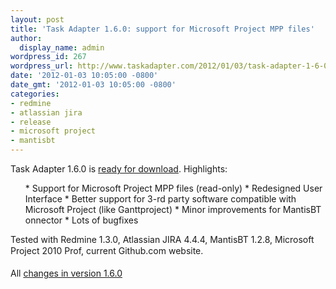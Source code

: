 ```yaml
---
layout: post
title: 'Task Adapter 1.6.0: support for Microsoft Project MPP files'
author:
  display_name: admin
wordpress_id: 267
wordpress_url: http://www.taskadapter.com/2012/01/03/task-adapter-1-6-0-support-for-microsoft-project-mpp-files/
date: '2012-01-03 10:05:00 -0800'
date_gmt: '2012-01-03 10:05:00 -0800'
categories:
- redmine
- atlassian jira
- release
- microsoft project
- mantisbt
---
```

<p>Task Adapter 1.6.0 is <a href="http://taskadapter.com/download">ready for download</a>. Highlights:<br/>
<ul>
* Support for Microsoft Project MPP files (read-only)
* Redesigned User Interface
* Better support for 3-rd party software compatible with Microsoft Project (like Ganttproject)
* Minor improvements for MantisBT onnector
* Lots of bugfixes</ul>
<div>Tested with Redmine 1.3.0, Atlassian JIRA 4.4.4, MantisBT 1.2.8, Microsoft Project 2010 Prof, current Github.com website.<span style="background-color: #e8e8e8; color: #7a7a7a; font-family: 'Lucida Grande', 'Lucida Sans Unicode', 'Segoe UI', Helvetica, Arial, sans-serif; font-size: 13px; line-height: 20px;"><br/></span><br/>All <a href="http://www.hostedredmine.com/versions/1614">changes in version 1.6.0</a> </div></p>
